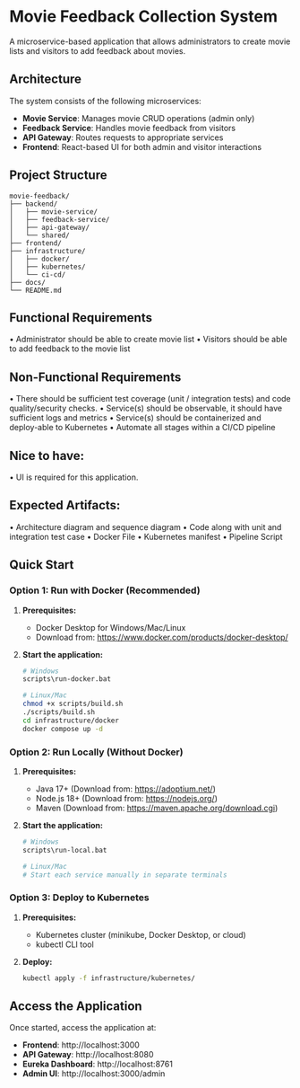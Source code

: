 # Movie Feedback Collection System

A microservice-based application that allows administrators to create movie lists and visitors to add feedback about movies.

## Architecture

The system consists of the following microservices:
- **Movie Service**: Manages movie CRUD operations (admin only)
- **Feedback Service**: Handles movie feedback from visitors
- **API Gateway**: Routes requests to appropriate services
- **Frontend**: React-based UI for both admin and visitor interactions

## Project Structure

```
movie-feedback/
├── backend/
│   ├── movie-service/
│   ├── feedback-service/
│   ├── api-gateway/
│   └── shared/
├── frontend/
├── infrastructure/
│   ├── docker/
│   ├── kubernetes/
│   └── ci-cd/
├── docs/
└── README.md
```

## Functional Requirements

• Administrator should be able to create movie list
• Visitors should be able to add feedback to the movie list

## Non-Functional Requirements

• There should be sufficient test coverage (unit / integration tests) and code quality/security checks.
• Service(s) should be observable, it should have sufficient logs and metrics
• Service(s) should be containerized and deploy-able to Kubernetes
• Automate all stages within a CI/CD pipeline

## Nice to have:
• UI is required for this application.

## Expected Artifacts:
• Architecture diagram and sequence diagram
• Code along with unit and integration test case
• Docker File
• Kubernetes manifest
• Pipeline Script

## Quick Start

### Option 1: Run with Docker (Recommended)

1. **Prerequisites:**
   - Docker Desktop for Windows/Mac/Linux
   - Download from: https://www.docker.com/products/docker-desktop/

2. **Start the application:**
   ```bash
   # Windows
   scripts\run-docker.bat
   
   # Linux/Mac
   chmod +x scripts/build.sh
   ./scripts/build.sh
   cd infrastructure/docker
   docker compose up -d
   ```

### Option 2: Run Locally (Without Docker)

1. **Prerequisites:**
   - Java 17+ (Download from: https://adoptium.net/)
   - Node.js 18+ (Download from: https://nodejs.org/)
   - Maven (Download from: https://maven.apache.org/download.cgi)

2. **Start the application:**
   ```bash
   # Windows
   scripts\run-local.bat
   
   # Linux/Mac
   # Start each service manually in separate terminals
   ```

### Option 3: Deploy to Kubernetes

1. **Prerequisites:**
   - Kubernetes cluster (minikube, Docker Desktop, or cloud)
   - kubectl CLI tool

2. **Deploy:**
   ```bash
   kubectl apply -f infrastructure/kubernetes/
   ```

## Access the Application

Once started, access the application at:
- **Frontend**: http://localhost:3000
- **API Gateway**: http://localhost:8080
- **Eureka Dashboard**: http://localhost:8761
- **Admin UI**: http://localhost:3000/admin